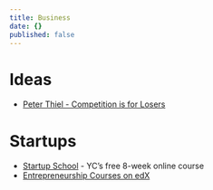 ```yaml
---
title: Business
date: {}
published: false
---
```


# Ideas

* [Peter Thiel - Competition is for Losers](https://hooktube.com/watch?v=3Fx5Q8xGU8k)

# Startups

* [Startup School](https://www.startupschool.org/) - YC’s free 8-week online course
* [Entrepreneurship Courses on edX](https://www.edx.org/learn/entrepreneurship)
